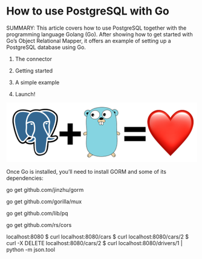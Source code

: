 # How to use PostgreSQL with Go

SUMMARY: This article covers how to use PostgreSQL together with the programming language Golang (Go). After showing how to get started with Go’s Object Relational Mapper, it offers an example of setting up a PostgreSQL database using Go.

1. The connector

2. Getting started

3. A simple example

4. Launch!

<img src="screens/1.png" />


Once Go is installed, you’ll need to install GORM and some of its dependencies:

go get github.com/jinzhu/gorm

go get github.com/gorilla/mux

go get github.com/lib/pq

go get github.com/rs/cors



localhost:8080
$ curl localhost:8080/cars
$ curl localhost:8080/cars/2
$ curl -X DELETE localhost:8080/cars/2
$ curl localhost:8080/drivers/1 | python -m json.tool